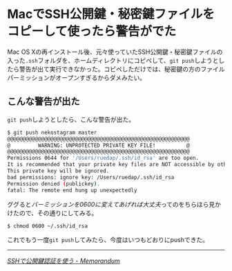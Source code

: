 # <span>MacでSSH公開鍵・秘密鍵ファイルを</span><span>コピーして使ったら警告がでた</span>

Mac OS Xの再インストール後、元々使っていたSSH公開鍵・秘密鍵ファイルの入った`.ssh`フォルダを、ホームディレクトリにコピペして、`git push`しようとしたら警告が出て実行できなかった。コピペしただけでは、秘密鍵の方のファイルパーミッションがオープンすぎるからダメみたい。

<!-- READMORE -->

## こんな警告が出た

`git push`しようとしたら、こんな警告が出た。

~~~ sh
$ git push nekostagram master
@@@@@@@@@@@@@@@@@@@@@@@@@@@@@@@@@@@@@@@@@@@@@@@@@@@@@@@@@@@
@         WARNING: UNPROTECTED PRIVATE KEY FILE!          @
@@@@@@@@@@@@@@@@@@@@@@@@@@@@@@@@@@@@@@@@@@@@@@@@@@@@@@@@@@@
Permissions 0644 for '/Users/ruedap/.ssh/id_rsa' are too open.
It is recommended that your private key files are NOT accessible by others.
This private key will be ignored.
bad permissions: ignore key: /Users/ruedap/.ssh/id_rsa
Permission denied (publickey).
fatal: The remote end hung up unexpectedly
~~~

ググると*パーミッションを0600に変えてあげれば大丈夫*ってのをちらほら見かけたので、その通りにしてみる。

~~~ sh
$ chmod 0600 ~/.ssh/id_rsa
~~~

これでもう一度`git push`してみたら、今度はいつもどおりにpushできた。

---

<cite>[SSHで公開鍵認証を使う - Memorandum](http://www.pistolfly.jp/weblog/2007/02/ssh.html)</cite>
